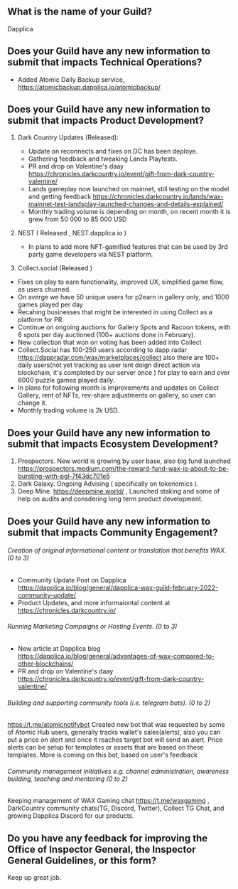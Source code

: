 ## What is the name of your Guild?

Dapplica

## Does your Guild have any new information to submit that impacts Technical Operations?

- Added Atomic Daily Backup service, https://atomicbackup.dapplica.io/atomicbackup/

## Does your Guild have any new information to submit that impacts Product Development?

1. Dark Country Updates (Released):
    - Update on reconnects and fixes on DC has been deploye. 
    - Gathering feedback and tweaking Lands Playtests. 
    - PR and drop on Valentine's daay https://chronicles.darkcountry.io/event/gift-from-dark-country-valentine/
    - Lands gameplay now launched on mainnet, still testing on the model and getting feedback https://chronicles.darkcountry.io/lands/wax-mainnet-test-landsplay-launched-changes-and-details-explained/
    - Monthly trading volume is depending on month, on recent month it is grew from 50 000 to 85 000 USD 

2. NEST ( Released , NEST.dapplica.io ) 
   - In plans to add more NFT-gamified features that can be used by 3rd party game developers via NEST platform. 
3. Collect.social (Released )
  - Fixes on play to earn functionality, improved UX, simplified game flow, as users churned. 
  - On averge we have 50 unique users for p2earn in gallery only, and 1000 games played per day
  - Recahing businesses that might be interested in using Collect as a platform for PR. 
  - Continue on ongoing auctions for Gallery Spots and Racoon tokens, with 6 spots per day auctioned (100+ auctions done in February). 
  - New collection that won on voting has been added into Collect
  - Collect.Social has 100-250 users according to dapp radar https://dappradar.com/wax/marketplaces/collect also there are 100+ daily users(not yet tracking as user isnt doign direct action via blockchain, it's completed by our server once ) for play to earn and over 6000 puzzle games played daily. 
  - In plans for following month is improvements and updates on Collect Gallery, rent of NFTs, rev-share adjustments on gallery, so user can change it.  
  - Monthly trading volume is 2k USD.
  

## Does your Guild have any new information to submit that impacts Ecosystem Development?

1. Prospectors. New world is growing by user base, also big fund launched https://prospectors.medium.com/the-reward-fund-wax-is-about-to-be-bursting-with-pgl-7f43dc701e5
2. Dark Galaxy. Ongoing Advising ( specifically on tokenomics ). 
3. Deep Mine. https://deepmine.world/ , Launched staking and some of help on audits and consdering long term product development. 

## Does your Guild have any new information to submit that impacts Community Engagement?

###### Creation of original informational content or translation that benefits WAX. (0 to 3)

- Community Update Post on Dapplica https://dapplica.io/blog/general/dapplica-wax-guild-february-2022-community-update/
- Product Updates, and more informaiontal content at https://chronicles.darkcountry.io/ 

###### Running Marketing Campaigns or Hosting Events. (0 to 3)
- New article at Dapplica blog https://dapplica.io/blog/general/advantages-of-wax-compared-to-other-blockchains/
- PR and drop on Valentine's daay https://chronicles.darkcountry.io/event/gift-from-dark-country-valentine/

###### Building and supporting community tools (i.e. telegram bots). (0 to 2)  
https://t.me/atomicnotifybot Created new bot that was requested by some of Atomic Hub users, generally tracks wallet's sales(alerts), also you can put a price on alert and once it reaches target bot will send an alert. Price alerts can be setup for templates or assets that are based on these templates.
More is coming on this bot, based on user's feedback

###### Community management initiatives e.g. channel administration, awareness building, teaching and mentoring (0 to 2)
Keeping management of WAX Gaming chat https://t.me/waxgaming , DarkCountry community chats(TG, Discord, Twitter), Collect TG Chat, and growing Dapplica Discord for our products. 

## Do you have any feedback for improving the Office of Inspector General, the Inspector General Guidelines, or this form?

Keep up great job. 
